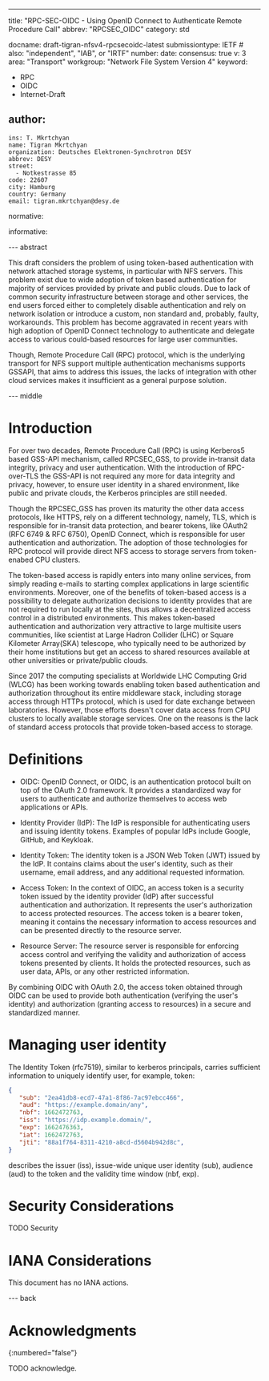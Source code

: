 ---
title: "RPC-SEC-OIDC - Using OpenID Connect to Authenticate Remote Procedure Call"
abbrev: "RPCSEC_OIDC"
category: std

docname: draft-tigran-nfsv4-rpcsecoidc-latest
submissiontype: IETF  # also: "independent", "IAB", or "IRTF"
number:
date:
consensus: true
v: 3
area: "Transport"
workgroup: "Network File System Version 4"
keyword:
 - RPC
 - OIDC
 - Internet-Draft

author:
 -
    ins: T. Mkrtchyan
    name: Tigran Mkrtchyan
    organization: Deutsches Elektronen-Synchrotron DESY
    abbrev: DESY
    street:
      - Notkestrasse 85
    code: 22607
    city: Hamburg
    country: Germany
    email: tigran.mkrtchyan@desy.de

normative:

informative:


--- abstract

This draft considers the problem of using token-based authentication with network attached storage systems, in particular
with NFS servers. This problem exist due to wide adoption of token based authentication for majority of services
provided by private and public clouds. Due to lack of common security infrastructure between storage and other services,
the end users forced either to completely disable authentication and rely on network isolation or introduce a custom,
non standard and, probably, faulty, workarounds. This problem has become aggravated in recent years with high adoption
of OpenID Connect technology to authenticate and delegate access to various could-based resources for large user communities.

Though, Remote Procedure Call (RPC) protocol, which is the underlying transport for NFS support multiple authentication
mechanisms supports GSSAPI, that aims to address this issues, the lacks of integration with other cloud services makes it
insufficient as a general purpose solution.

--- middle

# Introduction

For over two decades, Remote Procedure Call (RPC) is using Kerberos5 based GSS-API mechanism,
called RPCSEC_GSS, to provide in-transit data integrity, privacy and user authentication. With the introduction of RPC-over-TLS the
GSS-API is not required any more for data integrity and privacy, however, to ensure user identity in a shared environment,
like public and private clouds, the Kerberos principles are still needed.

Though the RPCSEC_GSS has proven its maturity the other data access protocols, like HTTPS, rely on a different technology,
namely, TLS, which is responsible for in-transit data protection, and bearer tokens, like OAuth2 (RFC 6749 & RFC 6750), OpenID
Connect, which is responsible for user authentication and authorization. The adoption of those technologies for RPC protocol will
provide direct NFS access to storage servers from token-enabed CPU clusters.

The token-based access is rapidly enters into many online services, from simply reading e-mails to starting complex applications
in large scientific environments. Moreover, one of the benefits of token-based access is a possibility to delegate
authorization decisions to identity provides that are not required to run locally at the sites, thus allows a decentralized access
control in a distributed environments. This makes token-based authentication and authorization very attractive to large multisite users
communities, like scientist at Large Hadron Collider (LHC) or Square Kilometer Array(SKA) telescope, who typically need to be
authorized by their home institutions but get an access to shared resources available at other universities or private/public clouds.

Since 2017 the computing specialists at Worldwide LHC Computing Grid (WLCG) has been working towards enabling token based authentication
and authorization throughout its entire middleware stack, including storage access through HTTPs protocol, which is used for date exchange
between laboratories. However, those efforts doesn't cover data access from CPU clusters to locally available storage services. One
on the reasons is the lack of standard access protocols that provide token-based access to storage.


# Definitions

- OIDC: OpenID Connect, or OIDC, is an authentication protocol built on top of the OAuth 2.0 framework. It provides a standardized way for users to authenticate and authorize themselves to access web applications or APIs.

- Identity Provider (IdP): The IdP is responsible for authenticating users and issuing identity tokens. Examples of popular IdPs include Google, GitHub, and Keykloak.

- Identity Token: The identity token is a JSON Web Token (JWT) issued by the IdP. It contains claims about the user's identity, such as their username, email address, and any additional requested information.

- Access Token: In the context of OIDC, an access token is a security token issued by the identity provider (IdP) after successful authentication and authorization. It represents the user's authorization to access protected resources. The access token is a bearer token, meaning it contains the necessary information to access resources and can be presented directly to the resource server.

- Resource Server: The resource server is responsible for enforcing access control and verifying the validity and authorization of access tokens presented by clients. It holds the protected resources, such as user data, APIs, or any other restricted information.

By combining OIDC with OAuth 2.0, the access token obtained through OIDC can be used to provide both authentication (verifying the user's identity) and authorization (granting access to resources) in a secure and standardized manner.


# Managing user identity

The Identity Token (rfc7519), similar to kerberos principals, carries sufficient information to uniquely identify user, for example, token:

```json
{
   "sub": "2ea41db8-ecd7-47a1-8f86-7ac97ebcc466",
   "aud": "https://example.domain/any",
   "nbf": 1662472763,
   "iss": "https://idp.example.domain/",
   "exp": 1662476363,
   "iat": 1662472763,
   "jti": "88a1f764-8311-4210-a8cd-d5604b942d8c",
}
```

describes the issuer (iss), issue-wide unique user identity (sub), audience (aud) to the token and the validity time window (nbf, exp).

# Security Considerations

TODO Security


# IANA Considerations

This document has no IANA actions.


--- back

# Acknowledgments
{:numbered="false"}

TODO acknowledge.
